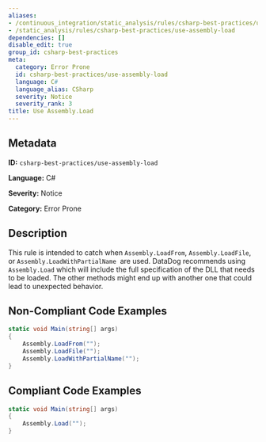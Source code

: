 ```yaml
---
aliases:
- /continuous_integration/static_analysis/rules/csharp-best-practices/use-assembly-load
- /static_analysis/rules/csharp-best-practices/use-assembly-load
dependencies: []
disable_edit: true
group_id: csharp-best-practices
meta:
  category: Error Prone
  id: csharp-best-practices/use-assembly-load
  language: C#
  language_alias: CSharp
  severity: Notice
  severity_rank: 3
title: Use Assembly.Load
---
```

<!--  SOURCED FROM https://github.com/DataDog/datadog-static-analyzer-rule-docs -->


## Metadata
**ID:** `csharp-best-practices/use-assembly-load`

**Language:** C#

**Severity:** Notice

**Category:** Error Prone

## Description
This rule is intended to catch when `Assembly.LoadFrom`, `Assembly.LoadFile`, or `Assembly.LoadWithPartialName`  are used. DataDog recommends using `Assembly.Load` which will include the full specification of the DLL that needs to be loaded. The other methods might end up with another one that could lead to unexpected behavior.

## Non-Compliant Code Examples
```csharp
static void Main(string[] args)
{
    Assembly.LoadFrom("");
    Assembly.LoadFile("");
    Assembly.LoadWithPartialName("");
}
```

## Compliant Code Examples
```csharp
static void Main(string[] args)
{
    Assembly.Load("");
}
```
